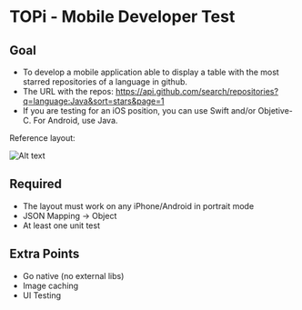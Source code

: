 # TOPi - Mobile Developer Test

## Goal
- To develop a mobile application able to display a table with the most starred repositories of a language in github. 
- The URL with the repos: https://api.github.com/search/repositories?q=language:Java&sort=stars&page=1
- If you are testing for an iOS position, you can use Swift and/or Objetive-C. For Android, use Java.

Reference layout:

![Alt text](https://dl.dropboxusercontent.com/s/wkabn63i7zp61t5/layout.png)

## Required
- The layout must work on any iPhone/Android in portrait mode
- JSON Mapping -> Object
- At least one unit test

## Extra Points
- Go native (no external libs)
- Image caching
- UI Testing
